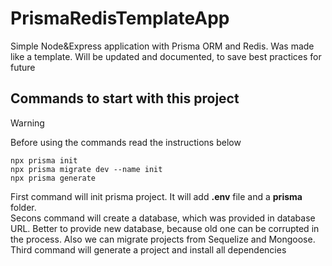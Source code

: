 # PrismaRedisTemplateApp

Simple Node&Express application with Prisma ORM and Redis. Was made like a template. Will be updated and documented, to save best practices for future

## Commands to start with this project
> [!WARNING]
> Before using the commands read the instructions below

```
npx prisma init
npx prisma migrate dev --name init
npx prisma generate
```
First command will init prisma project. It will add **.env** file and a **prisma** folder. <br>
Secons command will create a database, which was provided in database URL. Better to provide new database, because old one can be corrupted in the process. Also we can migrate projects from Sequelize and Mongoose.
<br>
Third command will generate a project and install all dependencies